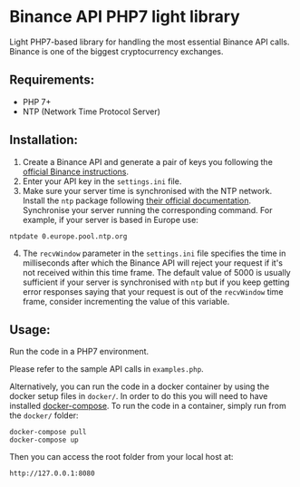 # Binance API PHP7 light library

Light PHP7-based library for handling the most essential Binance API calls.
Binance is one of the biggest cryptocurrency exchanges.

## Requirements:

* PHP 7+
* NTP (Network Time Protocol Server)

## Installation:

1. Create a Binance API and generate a pair of keys you following the [official Binance instructions](https://support.binance.com/hc/en-us/articles/360002502072-How-to-create-API).
2. Enter your API key in the ```settings.ini``` file.
3. Make sure your server time is synchronised with the NTP network. Install the ```ntp``` package following [their official documentation](https://support.ntp.org/bin/view/Support/InstallingNTP).
Synchronise your server running the corresponding command. For example, if your server is based in Europe use:
```
ntpdate 0.europe.pool.ntp.org
```
4. The ```recvWindow``` parameter in the ```settings.ini``` file specifies the time in milliseconds after which the Binance API
will reject your request if it's not received within this time frame. The default value of 5000 is usually sufficient if your server
is synchronised with ```ntp``` but if you keep getting error responses saying that your request is out of the ```recvWindow``` time frame,
consider incrementing the value of this variable.

## Usage:

Run the code in a PHP7 environment.

Please refer to the sample API calls in ```examples.php```.

Alternatively, you can run the code in a docker container by using the docker
setup files in ```docker/```. In order to do this you will need to have
installed [docker-compose](https://docs.docker.com/compose/install/). To run the code in a container,
simply run from the ```docker/``` folder: 
```
docker-compose pull
docker-compose up
```

Then you can access the root folder from your local host at:

```
http://127.0.0.1:8080
```
